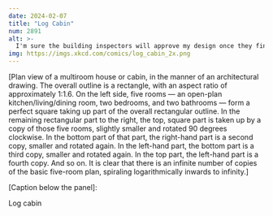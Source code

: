 ```yaml
---
date: 2024-02-07
title: "Log Cabin"
num: 2891
alt: >-
  I'm sure the building inspectors will approve my design once they finally manage to escape.
img: https://imgs.xkcd.com/comics/log_cabin_2x.png
---
```

 [Plan view of a multiroom house or cabin, in the manner of an architectural drawing. The overall outline is a rectangle, with an aspect ratio of approximately 1:1.6. On the left side, five rooms — an open-plan kitchen/living/dining room, two bedrooms, and two bathrooms — form a perfect square taking up part of the overall rectangular outline. In the remaining rectangular part to the right, the top, square part is taken up by a copy of those five rooms, slightly smaller and rotated 90 degrees clockwise. In the bottom part of that part, the right-hand part is a second copy, smaller and rotated again. In the left-hand part, the bottom part is a third copy, smaller and rotated again. In the top part, the left-hand part is a fourth copy. And so on. It is clear that there is an infinite number of copies of the basic five-room plan, spiraling logarithmically inwards to infinity.]

[Caption below the panel]:

 Log cabin